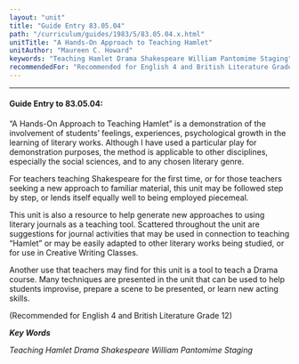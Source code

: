 ```yaml
---
layout: "unit"
title: "Guide Entry 83.05.04"
path: "/curriculum/guides/1983/5/83.05.04.x.html"
unitTitle: "A Hands-On Approach to Teaching Hamlet"
unitAuthor: "Maureen C. Howard"
keywords: "Teaching Hamlet Drama Shakespeare William Pantomime Staging"
recommendedFor: "Recommended for English 4 and British Literature Grade 12"
---
```

<body>
<hr/>
 <h4>
  Guide Entry to 83.05.04:
 </h4>
 “A Hands-On Approach to Teaching Hamlet” is a demonstration of the involvement of students’ feelings, experiences, psychological growth in the learning of literary works.  Although I have used a particular play for demonstration purposes, the method is applicable to other disciplines, especially the social sciences, and to any chosen literary genre.
 <p>
  For teachers teaching Shakespeare for the first time, or for those teachers seeking a new approach to familiar material, this unit may be followed step by step, or lends itself equally well to being employed piecemeal.
 </p>
 <p>
  This unit is also a resource to help generate new approaches to using literary journals as a teaching tool.  Scattered throughout the unit are suggestions for journal activities that may be used in connection to teaching “Hamlet” or may be easily adapted to other literary works being studied, or for use in Creative Writing Classes.
 </p>
 <p>
  Another use that teachers may find for this unit is a tool to teach a Drama course.  Many techniques are presented in the unit that can be used to help students improvise, prepare a scene to be presented, or learn new acting skills.
 </p>
 <p>
  (Recommended for English 4 and British Literature Grade 12)
 </p>
<p>
  <b>
   <i>
    Key Words
   </i>
  </b>
  <br/>
 </p>
 <p>
  <i>
   Teaching Hamlet Drama Shakespeare William Pantomime Staging
  </i>
 </p>

</body>